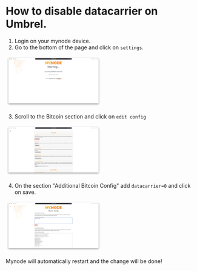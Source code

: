 How to disable datacarrier on Umbrel.
===

1. Login on your mynode device.
2. Go to the bottom of the page and click on `settings`.

<img src="../pictures/1-mynode.png" width="50%" height="50%" />

3. Scroll to the Bitcoin section and click on `edit config`

<img src="../pictures/2-mynode.png" width="50%" height="50%" />

4. On the section "Additional Bitcoin Config" add `datacarrier=0` and click on save.

<img src="../pictures/3-mynode.png" width="50%" height="50%" />

Mynode will automatically restart and the change will be done!